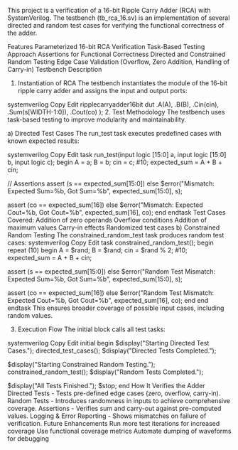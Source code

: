 This  project is a verification of a 16-bit Ripple Carry Adder (RCA) with SystemVerilog. The testbench (tb_rca_16.sv) is an implementation of several directed and random test cases for verifying the functional correctness of the adder.

Features
Parameterized 16-bit RCA Verification
Task-Based Testing Approach
Assertions for Functional Correctness
Directed and Constrained Random Testing
Edge Case Validation (Overflow, Zero Addition, Handling of Carry-in)
Testbench Description
1. Instantiation of RCA
The testbench instantiates the module of the 16-bit ripple carry adder and assigns the input and output ports:

systemverilog
Copy
Edit
ripplecarryadder16bit dut
.A(A),
.B(B),
.Cin(cin),
.Sum(s[WIDTH-1:0]),
.Cout(co)
);
2. Test Methodology
The testbench uses task-based testing to improve modularity and maintainability.

a) Directed Test Cases
The run_test task executes predefined cases with known expected results:

systemverilog
Copy
Edit
task run_test(input logic [15:0] a, input logic [15:0] b, input logic c);
begin
A = a;
B = b;
cin = c;
#10;
expected_sum = A + B + cin;

// Assertions
assert (s == expected_sum[15:0]) else
$error("Mismatch: Expected Sum=%b, Got Sum=%b", expected_sum[15:0], s);

assert (co == expected_sum[16]) else
$error("Mismatch: Expected Cout=%b, Got Cout=%b", expected_sum[16], co);
end
endtask
Test Cases Covered:
Addition of zero operands
Overflow conditions
Addition of maximum values
Carry-in effects
Randomized test cases
b) Constrained Random Testing
The constrained_random_test task produces random test cases:
systemverilog
Copy
Edit
task constrained_random_test();
begin
repeat (10) begin
A = $rand;
B = $rand;
cin = $rand % 2;
#10;
expected_sum = A + B + cin;

assert (s == expected_sum[15:0]) else
$error("Random Test Mismatch: Expected Sum=%b, Got Sum=%b", expected_sum[15:0], s);

assert (co == expected_sum[16]) else
$error("Random Test Mismatch: Expected Cout=%b, Got Cout=%b", expected_sum[16], co);
end
end
endtask
This ensures broader coverage of possible input cases, including random values.

3. Execution Flow
The initial block calls all test tasks:

systemverilog
Copy
Edit
initial begin
$display("Starting Directed Test Cases.");
directed_test_cases();
$display("Directed Tests Completed.");

$display("Starting Constrained Random Testing.");
constrained_random_test();
$display("Random Tests Completed.");

$display("All Tests Finished.");
$stop;
end
How It Verifies the Adder
Directed Tests - Tests pre-defined edge cases (zero, overflow, carry-in).
Random Tests - Introduces randomness in inputs to achieve comprehensive coverage.
Assertions - Verifies sum and carry-out against pre-computed values.
Logging & Error Reporting - Shows mismatches on failure of verification.
Future Enhancements
Run more test iterations for increased coverage
Use functional coverage metrics
Automate dumping of waveforms for debugging
